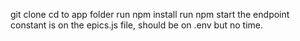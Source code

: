 git clone
cd to app folder
run npm install
run npm start
the endpoint constant is on the epics.js file, should be on .env but no time.
